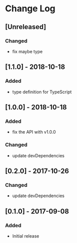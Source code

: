 # Change Log

## [Unreleased]
### Changed
- fix maybe type

## [1.1.0] - 2018-10-18
### Added
- type definition for TypeScript

## [1.0.0] - 2018-10-18
### Added
- fix the API with v1.0.0
### Changed
- update devDependencies

## [0.2.0] - 2017-10-26
### Changed
- update devDependencies

## [0.1.0] - 2017-09-08
### Added
- Initial release
